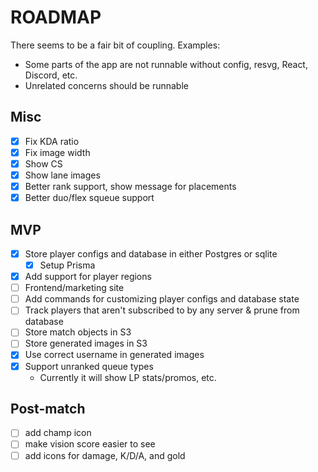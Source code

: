 # ROADMAP

There seems to be a fair bit of coupling. Examples:

- Some parts of the app are not runnable without config, resvg, React, Discord,
  etc.
- Unrelated concerns should be runnable

## Misc

- [x] Fix KDA ratio
- [x] Fix image width
- [x] Show CS
- [x] Show lane images
- [x] Better rank support, show message for placements
- [x] Better duo/flex squeue support

## MVP

- [x] Store player configs and database in either Postgres or sqlite
  - [x] Setup Prisma
- [x] Add support for player regions
- [ ] Frontend/marketing site
- [ ] Add commands for customizing player configs and database state
- [ ] Track players that aren't subscribed to by any server & prune from
      database
- [ ] Store match objects in S3
- [ ] Store generated images in S3
- [x] Use correct username in generated images
- [x] Support unranked queue types
  - Currently it will show LP stats/promos, etc.

## Post-match

- [ ] add champ icon
- [ ] make vision score easier to see
- [ ] add icons for damage, K/D/A, and gold
